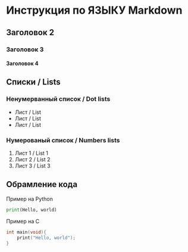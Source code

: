 # Инструкция по ЯЗЫКУ Markdown 

## Заголовок 2
### Заголовок 3
#### Заголовок 4

## Списки / Lists
### Ненумерванный список / Dot lists
* Лист / List
* Лист / List
* Лист / List

### Нумерованый список / Numbers lists 
1. Лист 1 / List 1
2. Лист 2 / List 2
3. Лист 3 / List 3


## Обрамление кода

Пример на Python
```python
print(Hello, world) 
```
Пример на С
```C
int main(void){
    print("Hello, world");
}
```

